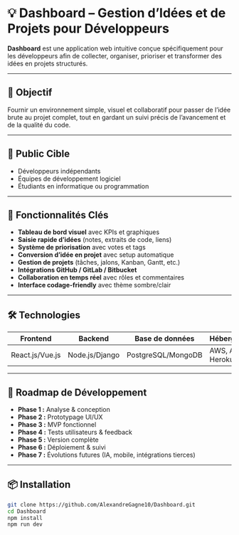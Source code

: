 # 💡 Dashboard – Gestion d’Idées et de Projets pour Développeurs

**Dashboard** est une application web intuitive conçue spécifiquement pour les développeurs afin de collecter, organiser, prioriser et transformer des idées en projets structurés.

---

## 🎯 Objectif

Fournir un environnement simple, visuel et collaboratif pour passer de l’idée brute au projet complet, tout en gardant un suivi précis de l’avancement et de la qualité du code.

---

## 👥 Public Cible

- Développeurs indépendants
- Équipes de développement logiciel
- Étudiants en informatique ou programmation

---

## 🔧 Fonctionnalités Clés

- **Tableau de bord visuel** avec KPIs et graphiques
- **Saisie rapide d’idées** (notes, extraits de code, liens)
- **Système de priorisation** avec votes et tags
- **Conversion d’idée en projet** avec setup automatique
- **Gestion de projets** (tâches, jalons, Kanban, Gantt, etc.)
- **Intégrations GitHub / GitLab / Bitbucket**
- **Collaboration en temps réel** avec rôles et commentaires
- **Interface codage-friendly** avec thème sombre/clair

---

## 🛠️ Technologies

| Frontend        | Backend       | Base de données | Hébergement      |
|----------------|---------------|-----------------|------------------|
| React.js/Vue.js| Node.js/Django| PostgreSQL/MongoDB | AWS, Azure, Heroku |

---

## 🚀 Roadmap de Développement

- **Phase 1 :** Analyse & conception
- **Phase 2 :** Prototypage UI/UX
- **Phase 3 :** MVP fonctionnel
- **Phase 4 :** Tests utilisateurs & feedback
- **Phase 5 :** Version complète
- **Phase 6 :** Déploiement & suivi
- **Phase 7 :** Évolutions futures (IA, mobile, intégrations tierces)

---

## 📦 Installation

```bash
git clone https://github.com/AlexandreGagne10/Dashboard.git
cd Dashboard
npm install
npm run dev
